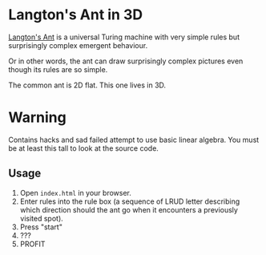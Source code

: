 # Langton's Ant in 3D

[Langton's Ant](https://en.wikipedia.org/wiki/Langton%27s_ant) is a universal Turing machine with very simple rules but surprisingly complex emergent behaviour.

Or in other words, the ant can draw surprisingly complex pictures even though its rules are so simple.

The common ant is 2D flat. This one lives in 3D.

# Warning
Contains hacks and sad failed attempt to use basic linear algebra. You must be at least this tall to look at the source code.

## Usage
1. Open `index.html` in your browser.
2. Enter rules into the rule box (a sequence of LRUD letter describing which direction should the ant go when it encounters a previously visited spot).
3. Press "start"
4. ???
5. PROFIT
